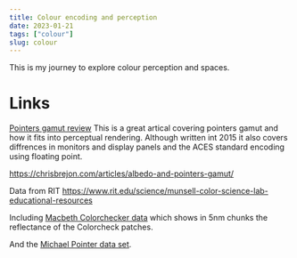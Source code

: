 ```yaml
---
title: Colour encoding and perception
date: 2023-01-21
tags: ["colour"]
slug: colour
---
```


This is my journey to explore colour perception and spaces.


# Links

[Pointers gamut review][]  This is a great artical covering pointers gamut and how it fits into perceptual rendering.  Although written int 2015 it also covers diffrences in monitors and display panels and the ACES standard encoding using floating point.

[Pointers gamut review]:https://tftcentral.co.uk/articles/pointers_gamut

https://chrisbrejon.com/articles/albedo-and-pointers-gamut/

Data from RIT
https://www.rit.edu/science/munsell-color-science-lab-educational-resources

Including [Macbeth Colorchecker data][] which shows in 5nm chunks the reflectance of the Colorcheck patches.

[Macbeth Colorchecker data]:https://www.rit-mcsl.org/UsefulData/MacbethColorChecker.xls

And the [Michael Pointer data set][].

[Michael Pointer data set]: https://www.rit-mcsl.org/UsefulData/PointerData.xls